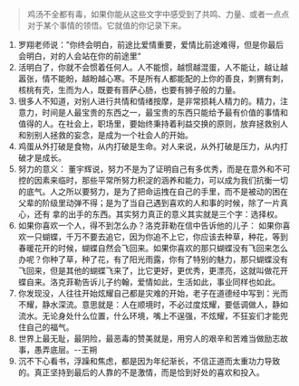 > 鸡汤不全都有毒，如果你能从这些文字中感受到了共鸣、力量、或者一点点对于某个事情的领悟。它就值的你记录下来。


1. 罗翔老师说：”你终会明白，前途比爱情重要，爱情比前途难得，但是你最后会明白，对的人会站在你的前途里“
2. 活明白了，你就不会惯着任何人。人不能惯，越惯越混蛋，人不能让，越让越嚣张，情不能盼，越盼越心寒。不是所有人都能配的上你的善良，刺猬有刺，核桃有壳，生而为人，既要有菩萨心肠，也要有狮子般的力量。
3. 很多人不知道，对别人进行共情和情绪按摩，是非常损耗人精力的。精力，注意力，时间是人最宝贵的东西之一，最宝贵的东西只能给予最有价值的事情和值得的人。在社会上，职场里，要始终秉持着利益交换的原则，放弃拯救别人和别别人拯救的妄念，是成为一个社会人的开始。
4. 鸡蛋从外打破是食物，从内打破是生命。对人来说，从外打破是压力，从内打破才是成长。
5. 努力的意义： 董宇辉说，努力不是为了证明自己有多优秀，而是在意外和不可控的因素来临时，那些平常所努力积淀的涵养和能力，可以成为我们抗衡一切的底气。人之所以要努力，是为了把命运拽在自己的手里，而不是被动的困在父辈的阶级里动弹不得；是为了当自己遇到喜欢的人和事的时候，除了一片真心，还有 拿的出手的东西。其实努力真正的意义其实就是三个字：选择权。
6. 如果你喜欢一个人，得不到怎么办？洛克菲勒在信中告诉他的儿子： 如果你喜欢一只蝴蝶，千万不要去追它，因为你追不上它，你应该去种草，种花，等到春暖花开的时候，蝴蝶自然会飞回来。如果你喜欢的那只蝴蝶没有飞回来怎么办呢？你种了草，种了花，有了阳光雨露，你有了特别的魅力，那只蝴蝶没有飞回来，但是其他的蝴蝶飞来了，比它更好，更优秀，更漂亮，这就叫做花开蝶自来。洛克菲勒告诉儿子约翰，爱情如此，生活如此，事业同样也如此。
7. 你发现没，人往往开始炫耀自己都是灾难的开始，老子在道德经中写到：光而不耀，静水深流。意思就是：人在顺境时，不必过度炫耀，要低调做人，静如流水。无论身处什么位置，什么环境，嘴上不逞强，不炫耀，不狂妄们才能兜住自己的福气。
8. 世界上最无耻，最阴险，最恶毒的赞美就是，用穷人的艰辛和苦难当做励志故事，愚弄底层。--王朔
9. 沉不下心看书，浮躁和焦虑，都是因为年纪渐长，不信正道而太重功力导致的。真正坚持到最后的人靠的不是激情，而是恰到好处的喜欢和投入。